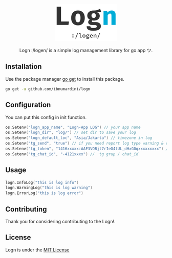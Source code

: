 <p align="center">
    <img src="logn-logo.png"></img>
</p>

<p align="center">
    Logn :/logen/ is a simple log management library for go app ツ.
</p>

## Installation

Use the package manager [go get](https://golang.org/cmd/go/#hdr-Download_and_install_packages_and_dependencies) to install this package.

```bash
go get -u github.com/ibnumardini/logn
```

## Configuration

You can put this config in init function.

```go
os.Setenv("logn_app_name", "Logn-App LOG") // your app name
os.Setenv("logn_dir", "log/") // set dir to save your log
os.Setenv("logn_default_loc", "Asia/Jakarta") // timezone in log
os.Setenv("tg_send", "true") // if you need report log type warning & error to telegam
os.Setenv("tg_token", "1416xxxxx:AAF3VOBjt7rIeO4tUL_dHxG0qxxxxxxxxx") // tg bot token
os.Setenv("tg_chat_id", "-4121xxxx") //  tg grup / chat_id
```

## Usage

```go
logn.InfoLog("this is log info")
logn.WarningLog("this is log warning")
logn.ErrorLog("this is log error")
```

## Contributing

Thank you for considering contributing to the Logn!.

## License

Logn is under the [MIT License](LICENSE.md)

